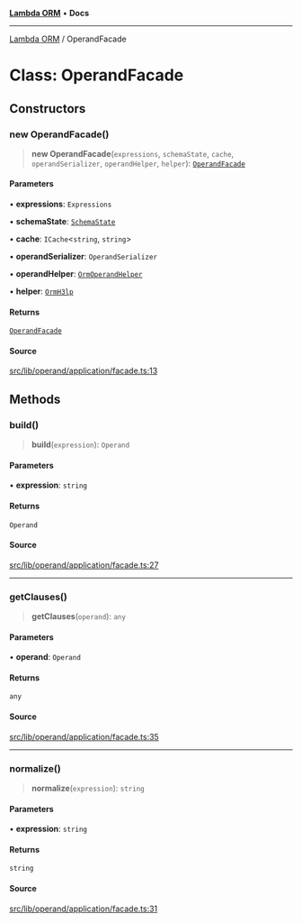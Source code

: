 [**Lambda ORM**](../README.md) • **Docs**

***

[Lambda ORM](../README.md) / OperandFacade

# Class: OperandFacade

## Constructors

### new OperandFacade()

> **new OperandFacade**(`expressions`, `schemaState`, `cache`, `operandSerializer`, `operandHelper`, `helper`): [`OperandFacade`](OperandFacade.md)

#### Parameters

• **expressions**: `Expressions`

• **schemaState**: [`SchemaState`](SchemaState.md)

• **cache**: `ICache`\<`string`, `string`\>

• **operandSerializer**: `OperandSerializer`

• **operandHelper**: [`OrmOperandHelper`](OrmOperandHelper.md)

• **helper**: [`OrmH3lp`](OrmH3lp.md)

#### Returns

[`OperandFacade`](OperandFacade.md)

#### Source

[src/lib/operand/application/facade.ts:13](https://github.com/lambda-orm/lambdaorm/blob/ab10fb384c2d6085dd4fd7c03b28ba24f70cde83/src/lib/operand/application/facade.ts#L13)

## Methods

### build()

> **build**(`expression`): `Operand`

#### Parameters

• **expression**: `string`

#### Returns

`Operand`

#### Source

[src/lib/operand/application/facade.ts:27](https://github.com/lambda-orm/lambdaorm/blob/ab10fb384c2d6085dd4fd7c03b28ba24f70cde83/src/lib/operand/application/facade.ts#L27)

***

### getClauses()

> **getClauses**(`operand`): `any`

#### Parameters

• **operand**: `Operand`

#### Returns

`any`

#### Source

[src/lib/operand/application/facade.ts:35](https://github.com/lambda-orm/lambdaorm/blob/ab10fb384c2d6085dd4fd7c03b28ba24f70cde83/src/lib/operand/application/facade.ts#L35)

***

### normalize()

> **normalize**(`expression`): `string`

#### Parameters

• **expression**: `string`

#### Returns

`string`

#### Source

[src/lib/operand/application/facade.ts:31](https://github.com/lambda-orm/lambdaorm/blob/ab10fb384c2d6085dd4fd7c03b28ba24f70cde83/src/lib/operand/application/facade.ts#L31)
